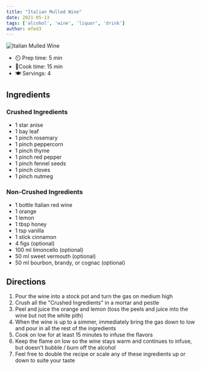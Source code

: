 ```yaml
---
title: "Italian Mulled Wine"
date: 2021-05-13
tags: ['alcohol', 'wine', 'liquor', 'drink']
author: mfed3
---
```


![Italian Mulled Wine](/pix/italian-mulled-wine.avif)

- ⏲️ Prep time: 5 min
- 🍳Cook time: 15 min
- 🍽️ Servings: 4

## Ingredients

### Crushed Ingredients

- 1 star anise
- 1 bay leaf
- 1 pinch rosemary
- 1 pinch peppercorn
- 1 pinch thyme
- 1 pinch red pepper
- 1 pinch fennel seeds
- 1 pinch cloves
- 1 pinch nutmeg

### Non-Crushed Ingredients

- 1 bottle Italian red wine
- 1 orange
- 1 lemon
- 1 tbsp honey
- 1 tsp vanilla
- 1 stick cinnamon
- 4 figs (optional)
- 100 ml limoncello (optional)
- 50 ml sweet vermouth (optional)
- 50 ml bourbon, brandy, or cognac (optional)

## Directions

1. Pour the wine into a stock pot and turn the gas on medium high
2. Crush all the "Crushed Ingredients" in a mortar and pestle
3. Peel and juice the orange and lemon (toss the peels and juice into the wine but not the white pith)
4. When the wine is up to a simmer, immediately bring the gas down to low and pour in all the rest of the ingredients
5. Cook on low for at least 15 minutes to infuse the flavors
6. Keep the flame on low so the wine stays warm and continues to infuse, but doesn't bubble / burn off the alcohol
7. Feel free to double the recipe or scale any of these ingredients up or down to suite your taste
